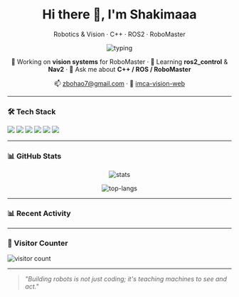 <h1 align="center">Hi there 👋, I'm <b>Shakimaaa</b></h1>
<p align="center">
  Robotics & Vision · C++ · ROS2 · RoboMaster
</p>

<p align="center">
  <img src="https://readme-typing-svg.demolab.com?pause=800&width=420&lines=Robotics+%26+Vision;RoboMaster+Vision+%7C+C%2B%2B+%7C+ROS2;Learning+ros2_control+%26+Nav2" alt="typing" />
</p>

<p align="center">
  🔭 Working on <b>vision systems</b> for RoboMaster ·
  🌱 Learning <b>ros2_control</b> & <b>Nav2</b> ·
  💬 Ask me about <b>C++ / ROS / RoboMaster</b>
</p>

<p align="center">
  📫 <a href="mailto:zbohao7@gmail.com">zbohao7@gmail.com</a> ·
  📄 <a href="https://imca-vision-web.readthedocs.io/">imca-vision-web</a>
</p>

---

### 🛠️ Tech Stack
<p>
  <img src="https://img.shields.io/badge/Linux-FCC624?style=flat-square&logo=linux&logoColor=black" />
  <img src="https://img.shields.io/badge/C%2B%2B-00599C?style=flat-square&logo=c%2B%2B&logoColor=white" />
  <img src="https://img.shields.io/badge/Python-3776AB?style=flat-square&logo=python&logoColor=white" />
  <img src="https://img.shields.io/badge/ROS2-Humble-22314E?style=flat-square&logo=ros" />
  <img src="https://img.shields.io/badge/Nav2-Navigation-6A5ACD?style=flat-square" />
  <img src="https://img.shields.io/badge/OpenCV-5C3EE8?style=flat-square&logo=opencv&logoColor=white" />
</p>

---

### 📊 GitHub Stats
<div align="center">

<img
  src="https://github-readme-stats.vercel.app/api?username=shakimaaa&show_icons=true&hide_title=true&hide_rank=false&theme=transparent&include_all_commits=true&card_width=420"
  alt="stats" />

<img
  src="https://github-readme-stats.vercel.app/api/top-langs/?username=shakimaaa&layout=compact&theme=transparent&card_width=420"
  alt="top-langs" />

</div>

---


### 📊 Recent Activity
<!--START_SECTION:activity-->
<!--END_SECTION:activity-->

---

### 🎯 Visitor Counter
<p>
  <!-- 方案A：原 glitch 计数器，使用 <img> 更稳定 -->
  <img src="https://profile-counter.glitch.me/shakimaaa/count.svg" alt="visitor count" />
</p>

---

> _"Building robots is not just coding; it's teaching machines to see and act."_

